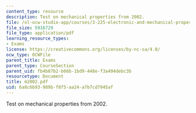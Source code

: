 ```yaml
---
content_type: resource
description: Test on mechanical properties from 2002.
file: /ol-ocw-studio-app/courses/3-225-electronic-and-mechanical-properties-of-materials-fall-2007/6a8c6b93989bf8f5aa24a7b7cd7945af_m2002.pdf
file_size: 5916729
file_type: application/pdf
learning_resource_types:
- Exams
license: https://creativecommons.org/licenses/by-nc-sa/4.0/
ocw_type: OCWFile
parent_title: Exams
parent_type: CourseSection
parent_uid: fb4b87b2-b66b-1bd9-448e-f3a494debc3b
resourcetype: Document
title: m2002.pdf
uid: 6a8c6b93-989b-f8f5-aa24-a7b7cd7945af
---
```

Test on mechanical properties from 2002.